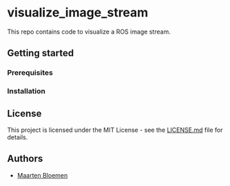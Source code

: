 # visualize_image_stream
This repo contains code to visualize a ROS image stream.

## Getting started

### Prerequisites

### Installation

## License
This project is licensed under the MIT License - see the [LICENSE.md](https://github.com/PXL-IT/SmartShop_Customer_Pipeline/blob/master/LICENSE.md) file for details.

## Authors
* [Maarten Bloemen](https://github.com/MaartenBloemen) 